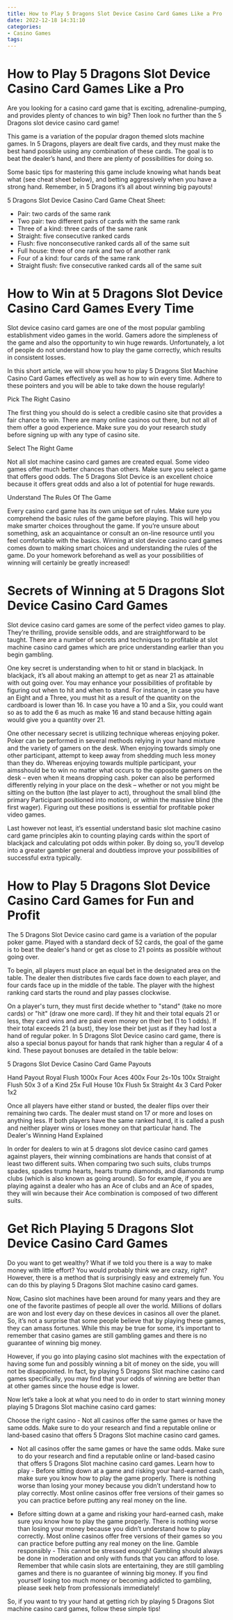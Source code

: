 ```yaml
---
title: How to Play 5 Dragons Slot Device Casino Card Games Like a Pro
date: 2022-12-18 14:31:10
categories:
- Casino Games
tags:
---
```



#  How to Play 5 Dragons Slot Device Casino Card Games Like a Pro

Are you looking for a casino card game that is exciting, adrenaline-pumping, and provides plenty of chances to win big? Then look no further than the 5 Dragons slot device casino card game!

This game is a variation of the popular dragon themed slots machine games. In 5 Dragons, players are dealt five cards, and they must make the best hand possible using any combination of these cards. The goal is to beat the dealer’s hand, and there are plenty of possibilities for doing so.

Some basic tips for mastering this game include knowing what hands beat what (see cheat sheet below), and betting aggressively when you have a strong hand. Remember, in 5 Dragons it’s all about winning big payouts!

5 Dragons Slot Device Casino Card Game Cheat Sheet:


- Pair: two cards of the same rank
- Two pair: two different pairs of cards with the same rank
- Three of a kind: three cards of the same rank
- Straight: five consecutive ranked cards
- Flush: five nonconsecutive ranked cards all of the same suit
- Full house: three of one rank and two of another rank
- Four of a kind: four cards of the same rank
- Straight flush: five consecutive ranked cards all of the same suit

#  How to Win at 5 Dragons Slot Device Casino Card Games Every Time

Slot device casino card games are one of the most popular gambling establishment video games in the world. Gamers adore the simpleness of the game and also the opportunity to win huge rewards. Unfortunately, a lot of people do not understand how to play the game correctly, which results in consistent losses.

In this short article, we will show you how to play 5 Dragons Slot Machine Casino Card Games effectively as well as how to win every time. Adhere to these pointers and you will be able to take down the house regularly!

Pick The Right Casino

The first thing you should do is select a credible casino site that provides a fair chance to win. There are many online casinos out there, but not all of them offer a good experience. Make sure you do your research study before signing up with any type of casino site.

Select The Right Game

Not all slot machine casino card games are created equal. Some video games offer much better chances than others. Make sure you select a game that offers good odds. The 5 Dragons Slot Device is an excellent choice because it offers great odds and also a lot of potential for huge rewards.

Understand The Rules Of The Game

Every casino card game has its own unique set of rules. Make sure you comprehend the basic rules of the game before playing. This will help you make smarter choices throughout the game. If you’re unsure about something, ask an acquaintance or consult an on-line resource until you feel comfortable with the basics. Winning at slot device casino card games comes down to making smart choices and understanding the rules of the game. Do your homework beforehand as well as your possibilities of winning will certainly be greatly increased!

#  Secrets of Winning at 5 Dragons Slot Device Casino Card Games

Slot device casino card games are some of the perfect video games to play. They’re thrilling, provide sensible odds, and are straightforward to be taught. There are a number of secrets and techniques to profitable at slot machine casino card games which are price understanding earlier than you begin gambling.

One key secret is understanding when to hit or stand in blackjack. In blackjack, it’s all about making an attempt to get as near 21 as attainable with out going over. You may enhance your possibilities of profitable by figuring out when to hit and when to stand. For instance, in case you have an Eight and a Three, you must hit as a result of the quantity on the cardboard is lower than 16. In case you have a 10 and a Six, you could want so as to add the 6 as much as make 16 and stand because hitting again would give you a quantity over 21.

One other necessary secret is utilizing technique whereas enjoying poker. Poker can be performed in several methods relying in your hand mixture and the variety of gamers on the desk. When enjoying towards simply one other participant, attempt to keep away from shedding much less money than they do. Whereas enjoying towards multiple participant, your aimsshould be to win no matter what occurs to the opposite gamers on the desk – even when it means dropping cash. poker can also be performed differently relying in your place on the desk – whether or not you might be sitting on the button (the last player to act), throughout the small blind (the primary Participant positioned into motion), or within the massive blind (the first wager). Figuring out these positions is essential for profitable poker video games.

Last however not least, it’s essential understand basic slot machine casino card game principles akin to counting playing cards within the sport of blackjack and calculating pot odds within poker. By doing so, you’ll develop into a greater gambler general and doubtless improve your possibilities of successful extra typically.

#  How to Play 5 Dragons Slot Device Casino Card Games for Fun and Profit

The 5 Dragons Slot Device casino card game is a variation of the popular poker game. Played with a standard deck of 52 cards, the goal of the game is to beat the dealer's hand or get as close to 21 points as possible without going over.

To begin, all players must place an equal bet in the designated area on the table. The dealer then distributes five cards face down to each player, and four cards face up in the middle of the table. The player with the highest ranking card starts the round and play passes clockwise.

On a player's turn, they must first decide whether to "stand" (take no more cards) or "hit" (draw one more card). If they hit and their total equals 21 or less, they card wins and are paid even money on their bet (1 to 1 odds). If their total exceeds 21 (a bust), they lose their bet just as if they had lost a hand of regular poker. In 5 Dragons Slot Device casino card game, there is also a special bonus payout for hands that rank higher than a regular 4 of a kind. These payout bonuses are detailed in the table below:

5 Dragons Slot Device Casino Card Game Payouts

Hand Payout Royal Flush  1000x Four Aces 400x Four 2s-10s 100x Straight Flush 50x 3 of a Kind 25x Full House 10x Flush 5x Straight 4x 3 Card Poker 1x2



Once all players have either stand or busted, the dealer flips over their remaining two cards. The dealer must stand on 17 or more and loses on anything less. If both players have the same ranked hand, it is called a push and neither player wins or loses money on that particular hand. The Dealer's Winning Hand Explained


In order for dealers to win at 5 dragons slot device casino card games against players, their winning combinations are hands that consist of at least two different suits. When comparing two such suits, clubs trumps spades, spades trump hearts, hearts trump diamonds, and diamonds trump clubs (which is also known as going around). So for example, if you are playing against a dealer who has an Ace of clubs and an Ace of spades, they will win because their Ace combination is composed of two different suits.

#  Get Rich Playing 5 Dragons Slot Device Casino Card Games

Do you want to get wealthy? What if we told you there is a way to make money with little effort? You would probably think we are crazy, right? However, there is a method that is surprisingly easy and extremely fun. You can do this by playing 5 Dragons Slot machine casino card games.

Now, Casino slot machines have been around for many years and they are one of the favorite pastimes of people all over the world. Millions of dollars are won and lost every day on these devices in casinos all over the planet. So, it’s not a surprise that some people believe that by playing these games, they can amass fortunes. While this may be true for some, it’s important to remember that casino games are still gambling games and there is no guarantee of winning big money.

However, if you go into playing casino slot machines with the expectation of having some fun and possibly winning a bit of money on the side, you will not be disappointed. In fact, by playing 5 Dragons Slot machine casino card games specifically, you may find that your odds of winning are better than at other games since the house edge is lower.

Now let’s take a look at what you need to do in order to start winning money playing 5 Dragons Slot machine casino card games:

Choose the right casino - Not all casinos offer the same games or have the same odds. Make sure to do your research and find a reputable online or land-based casino that offers 5 Dragons Slot machine casino card games.

- Not all casinos offer the same games or have the same odds. Make sure to do your research and find a reputable online or land-based casino that offers 5 Dragons Slot machine casino card games. Learn how to play - Before sitting down at a game and risking your hard-earned cash, make sure you know how to play the game properly. There is nothing worse than losing your money because you didn’t understand how to play correctly. Most online casinos offer free versions of their games so you can practice before putting any real money on the line.

- Before sitting down at a game and risking your hard-earned cash, make sure you know how to play the game properly. There is nothing worse than losing your money because you didn’t understand how to play correctly. Most online casinos offer free versions of their games so you can practice before putting any real money on the line. Gamble responsibly - This cannot be stressed enough! Gambling should always be done in moderation and only with funds that you can afford to lose. Remember that while casin slots are entertaining, they are still gambling games and there is no guarantee of winning big money. If you find yourself losing too much money or becoming addicted to gambling, please seek help from professionals immediately!

So, if you want to try your hand at getting rich by playing 5 Dragons Slot machine casino card games, follow these simple tips!